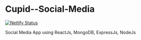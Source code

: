 # Cupid--Social-Media

[![Netlify Status](https://api.netlify.com/api/v1/badges/4a612c4b-237e-415b-ac3b-69795aac4386/deploy-status)](https://app.netlify.com/sites/cupid-social-media/deploys)

Social Media App using ReactJs, MongoDB, ExpressJs, NodeJs

